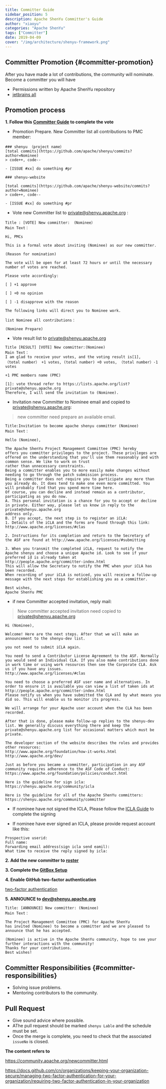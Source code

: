 ```yaml
---
title: Committer Guide
sidebar_position: 5
description: Apache ShenYu Committer's Guide
author: "xiaoyu"
categories: "Apache ShenYu"
tags: ["Committer"]
date: 2019-04-09
cover: "/img/architecture/shenyu-framework.png"
---
```


## Committer Promotion {#committer-promotion}

After you have made a lot of contributions, the community will nominate. Become a committer you will have

* Permissions written by Apache ShenYu repository
* [jetbrains all](https://www.jetbrains.com/shop/eform/apache)

## Promotion process

**1. Follow this [Committer Guide](https://community.apache.org/newcommitter.html) to complete the vote**

* Promotion Prepare. New Committer list all contributions to PMC member:

```
### shenyu （project name）
[total commits](https://github.com/apache/shenyu/commits?author=Nominee)
> code++, code--

- [ISSUE #xx] do something #pr

### shenyu-website

[total commits](https://github.com/apache/shenyu-website/commits?author=Nominee)
> code++, code--

- [ISSUE #xx] do something #pr

```

* Vote new Committer list to <private@shenyu.apache.org> :

```
Title : [VOTE] New committer: （Nominee）
Main Text：

Hi, PMCs

This is a formal vote about inviting (Nominee) as our new committer.

(Reason for nomination)

The vote will be open for at least 72 hours or until the necessary number of votes are reached.

Please vote accordingly:

[ ] +1 approve

[ ] +0 no opinion

[ ] -1 disapprove with the reason

The following links will direct you to Nominee work.

list Nominee all contributions：

(Nominee Prepare)

```

* Vote result list to <private@shenyu.apache.org>

```
Title [RESULT] [VOTE] New committer:(Nominee)
Main Text：
I am glad to receive your votes, and the voting result is[1],
（total number） +1 votes, (total number) +0 votes, （total number）-1 votes

+1 PMC members name (PMC)

[1]: vote thread refer to https://lists.apache.org/list?private@shenyu.apache.org
Therefore, I will send the invitation to (Nominee).

```
* Invitation new Committer to Nominee email and copied to <private@shenyu.apache.org>:
> new committer need prepare an available email.

```
Title:Invitation to become apache shenyu committer (Nominee)
Main Text：

Hello (Nominee),

The Apache ShenYu Project Management Committee (PMC) hereby
offers you committer privileges to the project. These privileges are
offered on the understanding that you'll use them reasonably and with
common sense. We like to work on trust
rather than unnecessary constraints.
Being a committer enables you to more easily make changes without
needing to go through the patch submission process.
Being a committer does not require you to participate any more than
you already do. It does tend to make one even more committed. You
will probably find that you spend more time here.
Of course, you can decline and instead remain as a contributor,
participating as you do now.
A. This personal invitation is a chance for you to accept or decline
in private. Either way, please let us know in reply to the
private@shenyu.apache.org
address only.
B. If you accept, the next step is to register an iCLA:
1. Details of the iCLA and the forms are found through this link:
http://www.apache.org/licenses/#clas

2. Instructions for its completion and return to the Secretary of
the ASF are found at http://www.apache.org/licenses/#submitting

3. When you transmit the completed iCLA, request to notify the
Apache shenyu and choose a unique Apache id. Look to see if your
preferred id is already taken at
http://people.apache.org/committer-index.html
This will allow the Secretary to notify the PMC when your iCLA has
been recorded.
When recording of your iCLA is noticed, you will receive a follow-up
message with the next steps for establishing you as a committer.

Best wishes,
Apache ShenYu PMC
```

* if new Committer accepted invitation, reply mail:

> New committer accepted invitation need copied to <private@shenyu.apache.org>

```
Hi (Nominee),

Welcome! Here are the next steps. After that we will make an
announcement to the shenyu-dev list.

you not need to submit iCLA again.

You need to send a Contributor License Agreement to the ASF. Normally
you would send an Individual CLA. If you also make contributions done
in work time or using work resources then see the Corporate CLA. Ask
us if you have any issues.
http://www.apache.org/licenses/#clas

You need to choose a preferred ASF user name and alternatives. In
order to ensure it is available you can view a list of taken ids at
http://people.apache.org/committer-index.html
Please notify us when you have submitted the CLA and by what means you
did so. This will enable us to monitor its progress.

We will arrange for your Apache user account when the CLA has been recorded.

After that is done, please make follow-up replies to the shenyu-dev
list. We generally discuss everything there and keep the
private@shenyu.apache.org list for occasional matters which must be
private.

The developer section of the website describes the roles and provides
other resources:
http://www.apache.org/foundation/how-it-works.html
http://www.apache.org/dev/

Just as before you became a committer, participation in any ASF
community requires adherence to the ASF Code of Conduct:
https://www.apache.org/foundation/policies/conduct.html

Here is the guideline for sign icla:
https://shenyu.apache.org/community/icla

Here is the guideline for all of the Apache ShenYu committers:
https://shenyu.apache.org/community/committer
```

* If nominee have not signed the ICLA, Please follow the [ICLA Guide](https://shenyu.apache.org/community/icla/) to complete the signing

* If nominee have ever signed an ICLA, please provide request account like this:

```
Prospective userid:  
Full name: 
Forwarding email address(sign icla send eamil):
What time to receive the reply signed by icla:
```

**2. Add the new committer to [roster](https://whimsy.apache.org/roster/committee/shenyu)**

**3. Complete the [GitBox Setup](https://gitbox.apache.org/setup/)**

**4. Enable GitHub two-factor authentication**

[two-factor authentication](https://docs.github.com/cn/organizations/keeping-your-organization-secure/managing-two-factor-authentication-for-your-organization/requiring-two-factor-authentication-in-your-organization)

**5. ANNOUNCE to <dev@shenyu.apache.org>**

```
Title: [ANNOUNCE] New committer: (Nominee)
Main Text：

The Project Management Committee (PMC) for Apache ShenYu
has invited (Nominee) to become a committer and we are pleased to
announce that he has accepted.

(Nominee) is active in the Apache ShenYu community, hope to see your
further interactions with the community!
Thanks for your contributions.
Best wishes!
```


## Committer Responsibilities {#committer-responsibilities}

* Solving issue problems.
* Mentoring contributors to the community.

## Pull Request

* Give sound advice where possible.
* AThe pull request should be marked `shenyu Lable` and the schedule must be set.
* Once the merge is complete, you need to check that the associated `issueNo` is closed.

**The content refers to**

https://community.apache.org/newcommitter.html

https://docs.github.com/cn/organizations/keeping-your-organization-secure/managing-two-factor-authentication-for-your-organization/requiring-two-factor-authentication-in-your-organization
